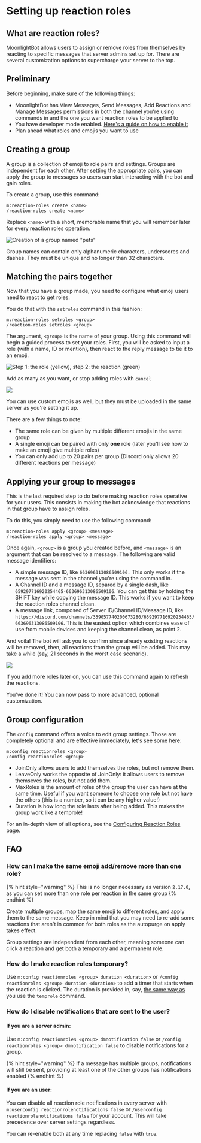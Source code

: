 # Setting up reaction roles

## What are reaction roles?

MoonlightBot allows users to assign or remove roles from themselves by reacting to specific messages that server admins set up for. There are several customization options to supercharge your server to the top.

## Preliminary

Before beginning, make sure of the following things:

* MoonlightBot has View Messages, Send Messages, Add Reactions and Manage Messages permissions in both the channel you're using commands in and the one you want reaction roles to be applied to
* You have developer mode enabled. [Here's a guide on how to enable it](https://moonlightbot.gitbook.io/docs/advanced/developer-mode)
* Plan ahead what roles and emojis you want to use

## Creating a group

A group is a collection of emoji to role pairs and settings. Groups are independent for each other. After setting the appropriate pairs, you can apply the group to messages so users can start interacting with the bot and gain roles.

To create a group, use this command:

```
m:reaction-roles create <name>
/reaction-roles create <name>
```

Replace `<name>` with a short, memorable name that you will remember later for every reaction roles operation.

![Creation of a group named "pets"](<../.gitbook/assets/immagine (9).png>)

Group names can contain only alphanumeric characters, underscores and dashes. They must be unique and no longer than 32 characters.

## Matching the pairs together

Now that you have a group made, you need to configure what emoji users need to react to get roles.

You do that with the `setroles` command in this fashion:

```
m:reaction-roles setroles <group>
/reaction-roles setroles <group>
```

The argument, `<group>` is the name of your group. Using this command will begin a guided process to set your roles. First, you will be asked to input a role (with a name, ID or mention), then react to the reply message to tie it to an emoji.

![Step 1: the role (yellow), step 2: the reaction (green)](<../.gitbook/assets/immagine (10).png>)

Add as many as you want, or stop adding roles with `cancel`

![](<../.gitbook/assets/immagine (11).png>)

You can use custom emojis as well, but they must be uploaded in the same server as you're setting it up.

There are a few things to note:

* The same role can be given by multiple different emojis in the same group
* A single emoji can be paired with only **one** role (later you'll see how to make an emoji give multiple roles)
* You can only add up to 20 pairs per group (Discord only allows 20 different reactions per message)

## Applying your group to messages

This is the last required step to do before making reaction roles operative for your users. This consists in making the bot acknowledge that reactions in that group have to assign roles.

To do this, you simply need to use the following command:

```
m:reaction-roles apply <group> <message>
/reaction-roles apply <group> <message>
```

Once again, `<group>` is a group you created before, and `<message>` is an argument that can be resolved to a message. The following are valid message identifiers:

* A simple message ID, like `663696313086509106.` This only works if the message was sent in the channel you're using the command in.
* A Channel ID and a message ID, separed by a single dash, like `659297716920254465-663696313086509106`. You can get this by holding the SHIFT key while copying the message ID. This works if you want to keep the reaction roles channel clean.
* A message link, composed of Server ID/Channel ID/Message ID, like `https://discord.com/channels/359057740200673280/659297716920254465/663696313086509106`. This is the easiest option which combines ease of use from mobile devices and keeping the channel clean, as point 2.

And voila! The bot will ask you to confirm since already existing reactions will be removed, then, all reactions from the group will be added. This may take a while (say, 21 seconds in the worst case scenario).

![](<../.gitbook/assets/immagine (12).png>)

If you add more roles later on, you can use this command again to refresh the reactions.

You've done it! You can now pass to more advanced, optional customization.

## Group configuration

The `config` command offers a voice to edit group settings. Those are completely optional and are effective immediately, let's see some here:

```
m:config reactionroles <group>
/config reactionroles <group>
```

* JoinOnly allows users to add themselves the roles, but not remove them.
* LeaveOnly works the opposite of JoinOnly: it allows users to remove themseves the roles, but not add them.
* MaxRoles is the amount of roles of the group the user can have at the same time. Useful if you want someone to choose one role but not have the others (this is a number, so it can be any higher value!)
* Duration is how long the role lasts after being added. This makes the group work like a temprole!

For an in-depth view of all options, see the [Configuring Reaction Roles](../admin-commands/config/configuring-reaction-roles.md) page.

## FAQ

### How can I make the same emoji add/remove more than one role?

{% hint style="warning" %}
This is no longer necessary as version `2.17.0`, as you can set more than one role per reaction in the same group
{% endhint %}

Create multiple groups, map the same emoji to different roles, and apply them to the same message. Keep in mind that you may need to re-add some reactions that aren't in common for both roles as the autopurge on apply takes effect.

Group settings are independent from each other, meaning someone can click a reaction and get both a temporary and a permanent role.

### How do I make reaction roles temporary?

Use `m:config reactionroles <group> duration <duration>` or `/config reactionroles <group> duration <duration>` to add a timer that starts when the reaction is clicked. The duration is provided in, say, [the same way as](arguments.md#durations) you use the `temprole` command.

### How do I disable notifications that are sent to the user?

#### If you are a server admin:

Use `m:config reactionroles <group> dmnotification false` or `/config reactionroles <group> dmnotification false` to disable notifications for a group.

{% hint style="warning" %}
If a message has multiple groups, notifications will still be sent, providing at least one of the other groups has notifications enabled
{% endhint %}

#### If you are an user:

You can disable all reaction role notifications in every server with `m:userconfig reactionrolenotifications false` or `/userconfig reactionrolenotifications false` for your account. This will take precedence over server settings regardless.

You can re-enable both at any time replacing `false` with `true`.
